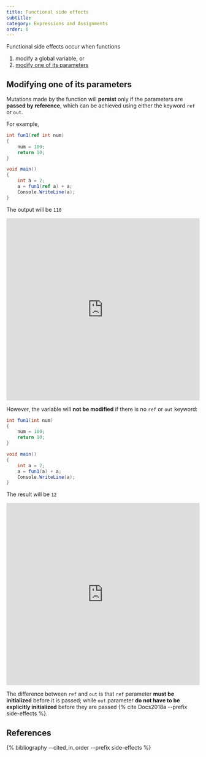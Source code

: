 ```yaml
---
title: Functional side effects
subtitle:
category: Expressions and Assignments
order: 6
---
```


Functional side effects occur when functions

1. modify a global variable, or
1. [modify one of its parameters](#modifying-one-of-its-parameters)

## Modifying one of its parameters

Mutations made by the function will **persist** only if the parameters are **passed by reference**, which can be achieved using either the keyword `ref` or `out`.

For example,

```cs
int fun1(ref int num)
{
    num = 100;
    return 10;
}

void main()
{
    int a = 2;
    a = fun1(ref a) + a;
    Console.WriteLine(a);
}
```

The output will be `110`

<iframe width="100%" height="475" src="https://dotnetfiddle.net/Widget/D02EAT" frameborder="0"></iframe>

However, the variable will **not be modified** if there is no `ref` or `out` keyword:

```cs
int fun1(int num)
{
    num = 100;
    return 10;
}

void main()
{
    int a = 2;
    a = fun1(a) + a;
    Console.WriteLine(a);
}
```

The result will be `12`

<iframe width="100%" height="475" src="https://dotnetfiddle.net/Widget/C4K2RF" frameborder="0"></iframe>

The difference between `ref` and `out` is that `ref` parameter **must be initialized** before it is passed; while `out` parameter **do not have to be explicitly initialized** before they are passed {% cite Docs2018a --prefix side-effects %}.


## References

{% bibliography --cited_in_order --prefix side-effects %}